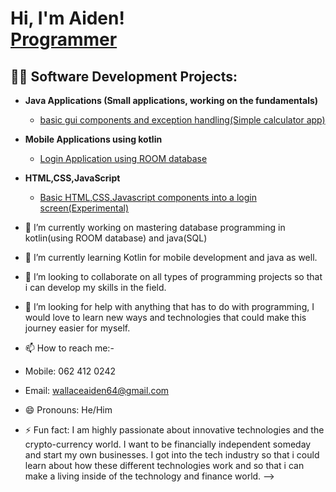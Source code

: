 <h1>Hi, I'm Aiden! <br/><a href="https://github.com/joshmadakor1">Programmer</a> </h1>

<h2>👨‍💻 Software Development Projects:</h2>

- <b>Java Applications (Small applications, working on the fundamentals)</b>
  - [basic gui components and exception handling(Simple calculator app)](https://github.com/AidenWallace/Calculator-App)
- <b>Mobile Applications using kotlin</b>
  - [Login Application using ROOM database](https://github.com/AidenWallace/Basic-Login-Application-using-Kotlin-and-ROOM-database) 
- <b>HTML,CSS,JavaScript</b>
  - [Basic HTML,CSS,Javascript components into a login screen(Experimental)](https://github.com/AidenWallace/HTML-Login-Basic-HTML-)

- 🔭 I’m currently working on mastering database programming in kotlin(using ROOM database) and java(SQL)
- 🌱 I’m currently learning Kotlin for mobile development and java as well.
- 👯 I’m looking to collaborate on all types of programming projects so that i can develop my skills in the field.
- 🤔 I’m looking for help with anything that has to do with programming, I would love to learn new ways and technologies that could make this journey easier for myself.
- 📫 How to reach me:-
- Mobile: 062 412 0242
- Email: wallaceaiden64@gmail.com
- 😄 Pronouns: He/Him
- ⚡ Fun fact: I am highly passionate about innovative technologies and the crypto-currency world. I want to be financially independent someday and start my own businesses. I got into the tech industry so that i could learn about how these different technologies work and so that i can make a living inside of the technology and finance world.
-->

